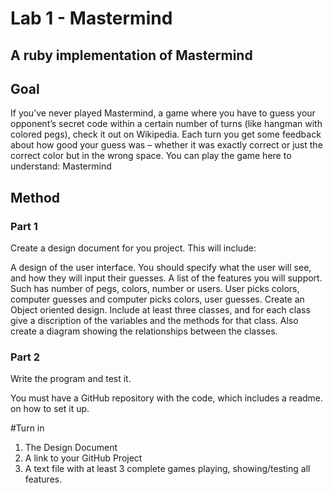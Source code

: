 # Lab 1 - Mastermind
## A ruby implementation of Mastermind

## Goal
If you’ve never played Mastermind, a game where you have to guess your opponent’s secret code within a certain number of turns (like hangman with colored pegs), check it out on Wikipedia. Each turn you get some feedback about how good your guess was – whether it was exactly correct or just the correct color but in the wrong space. You can play the game here to understand: Mastermind

## Method
### Part 1
Create a design document for you project. This will include:

A design of the user interface. You should specify what the user will see, and how they will input their guesses.
A list of the features you will support. Such has number of pegs, colors, number or users. User picks colors, computer guesses and computer picks colors, user guesses.
Create an Object oriented design. Include at least three classes, and for each class give a discription of the variables and the methods for that class. Also create a diagram showing the relationships between the classes.
### Part 2
Write the program and test it.

You must have a GitHub repository with the code, which includes a readme. on how to set it up.

#Turn in
 1. The Design Document
 2. A link to your GitHub Project
 3. A text file with at least 3 complete games playing, showing/testing all features.
